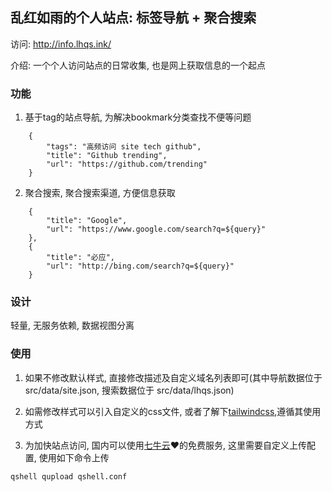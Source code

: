 ## 乱红如雨的个人站点: 标签导航 + 聚合搜索

访问: http://info.lhqs.ink/

介绍: 一个个人访问站点的日常收集, 也是网上获取信息的一个起点

### 功能

1. 基于tag的站点导航, 为解决bookmark分类查找不便等问题
```
    {
        "tags": "高频访问 site tech github",
        "title": "Github trending",
        "url": "https://github.com/trending"
    }
```

2. 聚合搜索, 聚合搜索渠道, 方便信息获取
```
    {
        "title": "Google",
        "url": "https://www.google.com/search?q=${query}"
    },
    {
        "title": "必应",
        "url": "http://bing.com/search?q=${query}"
    }
```
### 设计
轻量, 无服务依赖, 数据视图分离

### 使用

1. 如果不修改默认样式, 直接修改描述及自定义域名列表即可(其中导航数据位于 src/data/site.json, 搜索数据位于 src/data/lhqs.json)

2. 如需修改样式可以引入自定义的css文件, 或者了解下[tailwindcss](https://tailwindcss.com),遵循其使用方式

3. 为加快站点访问, 国内可以使用[七牛云](https://www.qiniu.com)❤️的免费服务, 这里需要自定义上传配置, 使用如下命令上传
```
qshell qupload qshell.conf
```







